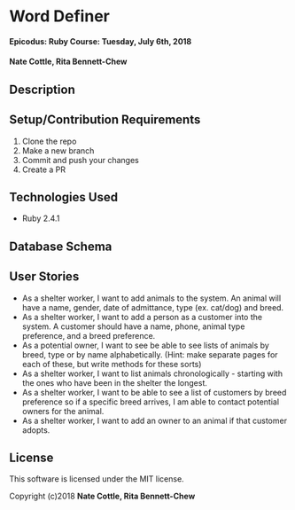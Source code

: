 # Word Definer

#### Epicodus: Ruby Course: Tuesday, July 6th, 2018

#### Nate Cottle, Rita Bennett-Chew

## Description


## Setup/Contribution Requirements

1. Clone the repo
1. Make a new branch
1. Commit and push your changes
1. Create a PR

## Technologies Used

* Ruby 2.4.1

## Database Schema

## User Stories
* As a shelter worker, I want to add animals to the system. An animal will have a name, gender, date of admittance, type (ex. cat/dog) and breed.
* As a shelter worker, I want to add a person as a customer into the system. A customer should have a name, phone, animal type preference, and a breed preference.
* As a potential owner, I want to see be able to see lists of animals by breed, type or by name alphabetically. (Hint: make separate pages for each of these, but write methods for these sorts)
* As a shelter worker, I want to list animals chronologically - starting with the ones who have been in the shelter the longest.
* As a shelter worker, I want to be able to see a list of customers by breed preference so if a specific breed arrives, I am able to contact potential owners for the animal.
* As a shelter worker, I want to add an owner to an animal if that customer adopts.

## License

This software is licensed under the MIT license.

Copyright (c)2018 **Nate Cottle, Rita Bennett-Chew**
